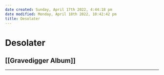 ```yaml
---
date created: Sunday, April 17th 2022, 4:44:18 pm
date modified: Monday, April 18th 2022, 10:42:42 pm
title: Desolater
---
```

# Desolater
## [[Gravedigger Album]]

---
